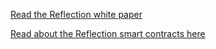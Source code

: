 <http>

  <a href="https://whitepaper.reflection.trading/">Read the Reflection white paper</a><p>
  <a href="https://docs.google.com/document/d/1NNMDdv0RNWY_T6fHy-fKti3ra61wy1I6uMSxZf_DH-w/edit?usp=sharing">Read about the Reflection smart contracts here</a>
</http>

